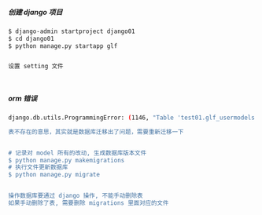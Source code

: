 ##### 创建 django 项目

```bash
$ django-admin startproject django01
$ cd django01
$ python manage.py startapp glf
```

##### 

```
设置 setting 文件



```

##### orm 错误

```bash
django.db.utils.ProgrammingError: (1146, "Table 'test01.glf_usermodels' doesn

表不存在的意思，其实就是数据库迁移出了问题，需要重新迁移一下


# 记录对 model 所有的改动, 生成数据库版本文件
$ python manage.py makemigrations
# 执行文件更新数据库
$ python manage.py migrate


操作数据库要通过 django 操作, 不能手动删除表
如果手动删除了表, 需要删除 migrations 里面对应的文件
```



